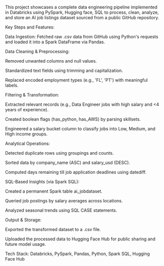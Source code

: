 This project showcases a complete data engineering pipeline implemented in Databricks using PySpark, Hugging face, SQL to process, clean, analyze, and store an AI job listings dataset sourced from a public GitHub repository.

Key Steps and Features:

Data Ingestion:
Fetched raw .csv data from GitHub using Python's requests and loaded it into a Spark DataFrame via Pandas.

Data Cleaning & Preprocessing:

Removed unwanted columns and null values.

Standardized text fields using trimming and capitalization.

Replaced encoded employment types (e.g., 'FL', 'PT') with meaningful labels.

Filtering & Transformation:

Extracted relevant records (e.g., Data Engineer jobs with high salary and <4 years of experience).

Created boolean flags (has_python, has_AWS) by parsing skillsets.

Engineered a salary bucket column to classify jobs into Low, Medium, and High income groups.

Analytical Operations:

Detected duplicate rows using groupings and counts.

Sorted data by company_name (ASC) and salary_usd (DESC).

Computed days remaining till job application deadlines using datediff.

SQL-Based Insights (via Spark SQL):

Created a permanent Spark table ai_jobdataset.

Queried job postings by salary averages across locations.

Analyzed seasonal trends using SQL CASE statements.

Output & Storage:

Exported the transformed dataset to a .csv file.

Uploaded the processed data to Hugging Face Hub for public sharing and future model usage.

Tech Stack:
Databricks, PySpark, Pandas, Python, Spark SQL, Hugging Face Hub
